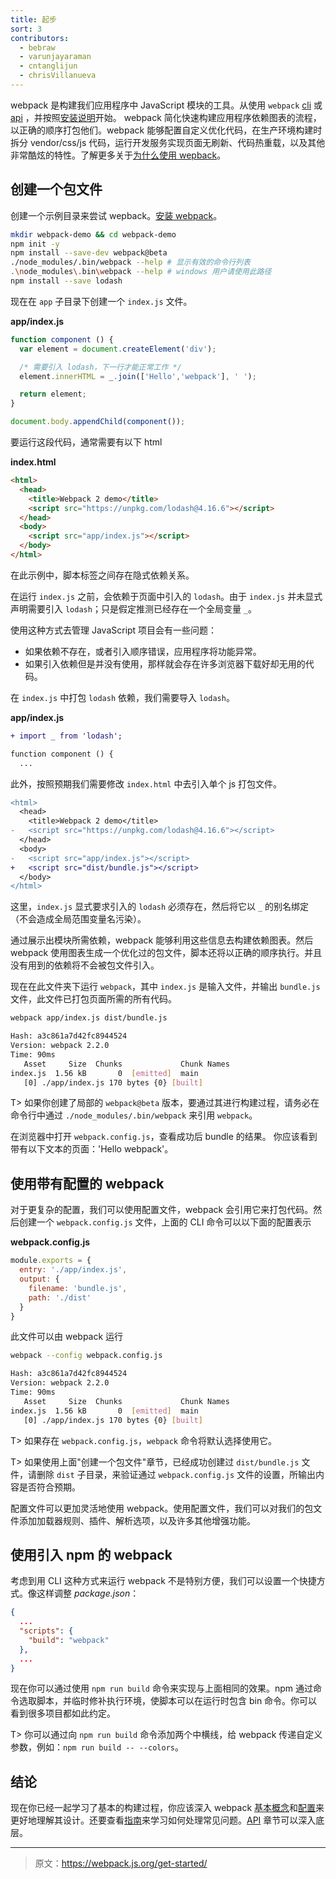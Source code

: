 ```yaml
---
title: 起步
sort: 3
contributors:
  - bebraw
  - varunjayaraman
  - cntanglijun
  - chrisVillanueva
---
```


webpack 是构建我们应用程序中 JavaScript 模块的工具。从使用 `webpack` [cli](/api/cli) 或 [api](/api/node) ，并按照[安装说明](/get-started/install-webpack)开始。
webpack 简化快速构建应用程序依赖图表的流程，以正确的顺序打包他们。webpack 能够配置自定义优化代码，在生产环境构建时拆分 vendor/css/js 代码，运行开发服务实现页面无刷新、代码热重载，以及其他非常酷炫的特性。了解更多关于[为什么使用 wepback](/get-started/why-webpack)。

## 创建一个包文件

创建一个示例目录来尝试 wepback。[安装 webpack](/get-started/install-webpack)。

```bash
mkdir webpack-demo && cd webpack-demo
npm init -y
npm install --save-dev webpack@beta
./node_modules/.bin/webpack --help # 显示有效的命令行列表
.\node_modules\.bin\webpack --help # windows 用户请使用此路径
npm install --save lodash
```

现在在 `app` 子目录下创建一个 `index.js` 文件。

__app/index.js__

```javascript
function component () {
  var element = document.createElement('div');

  /* 需要引入 lodash，下一行才能正常工作 */
  element.innerHTML = _.join(['Hello','webpack'], ' ');

  return element;
}

document.body.appendChild(component());
```

要运行这段代码，通常需要有以下 html

__index.html__

```html
<html>
  <head>
    <title>Webpack 2 demo</title>
    <script src="https://unpkg.com/lodash@4.16.6"></script>
  </head>
  <body>
    <script src="app/index.js"></script>
  </body>
</html>
```

在此示例中，脚本标签之间存在隐式依赖关系。

在运行 `index.js` 之前，会依赖于页面中引入的 `lodash`。由于 `index.js` 并未显式声明需要引入 `lodash`；只是假定推测已经存在一个全局变量 `_`。

使用这种方式去管理 JavaScript 项目会有一些问题：
  - 如果依赖不存在，或者引入顺序错误，应用程序将功能异常。
  - 如果引入依赖但是并没有使用，那样就会存在许多浏览器下载好却无用的代码。

在 `index.js` 中打包 `lodash` 依赖，我们需要导入 `lodash`。

__app/index.js__

```diff
+ import _ from 'lodash';

function component () {
  ...
```

此外，按照预期我们需要修改 `index.html` 中去引入单个 js 打包文件。

```diff
<html>
  <head>
    <title>Webpack 2 demo</title>
-   <script src="https://unpkg.com/lodash@4.16.6"></script>
  </head>
  <body>
-   <script src="app/index.js"></script>
+   <script src="dist/bundle.js"></script>
  </body>
</html>
```

这里，`index.js` 显式要求引入的 `lodash` 必须存在，然后将它以 `_` 的别名绑定（不会造成全局范围变量名污染）。

通过展示出模块所需依赖，webpack 能够利用这些信息去构建依赖图表。然后 webpack 使用图表生成一个优化过的包文件，脚本还将以正确的顺序执行。并且没有用到的依赖将不会被包文件引入。

现在在此文件夹下运行 `webpack`，其中 `index.js` 是输入文件，并输出 `bundle.js` 文件，此文件已打包页面所需的所有代码。

```bash
webpack app/index.js dist/bundle.js

Hash: a3c861a7d42fc8944524
Version: webpack 2.2.0
Time: 90ms
   Asset     Size  Chunks             Chunk Names
index.js  1.56 kB       0  [emitted]  main
   [0] ./app/index.js 170 bytes {0} [built]

```

T> 如果你创建了局部的 `webpack@beta` 版本，要通过其进行构建过程，请务必在命令行中通过 `./node_modules/.bin/webpack` 来引用 `webpack`。

在浏览器中打开 `webpack.config.js`，查看成功后 bundle 的结果。
你应该看到带有以下文本的页面：'Hello webpack'。

## 使用带有配置的 webpack

对于更复杂的配置，我们可以使用配置文件，webpack 会引用它来打包代码。然后创建一个 `webpack.config.js` 文件，上面的 CLI 命令可以以下面的配置表示

__webpack.config.js__
```javascript
module.exports = {
  entry: './app/index.js',
  output: {
    filename: 'bundle.js',
    path: './dist'
  }
}
```

此文件可以由 webpack 运行

```bash
webpack --config webpack.config.js

Hash: a3c861a7d42fc8944524
Version: webpack 2.2.0
Time: 90ms
   Asset     Size  Chunks             Chunk Names
index.js  1.56 kB       0  [emitted]  main
   [0] ./app/index.js 170 bytes {0} [built]

```

T> 如果存在 `webpack.config.js`，`webpack` 命令将默认选择使用它。

T> 如果使用上面"创建一个包文件"章节，已经成功创建过 `dist/bundle.js` 文件，请删除 `dist` 子目录，来验证通过 `webpack.config.js` 文件的设置，所输出内容是否符合预期。

配置文件可以更加灵活地使用 webpack。使用配置文件，我们可以对我们的包文件添加加载器规则、插件、解析选项，以及许多其他增强功能。

## 使用引入 npm 的 webpack

考虑到用 CLI 这种方式来运行 webpack 不是特别方便，我们可以设置一个快捷方式。像这样调整 *package.json*：

```json
{
  ...
  "scripts": {
    "build": "webpack"
  },
  ...
}
```

现在你可以通过使用 `npm run build` 命令来实现与上面相同的效果。npm 通过命令选取脚本，并临时修补执行环境，使脚本可以在运行时包含 bin 命令。你可以看到很多项目都如此约定。

T> 你可以通过向 `npm run build` 命令添加两个中横线，给 webpack 传递自定义参数，例如：`npm run build -- --colors`。

## 结论

现在你已经一起学习了基本的构建过程，你应该深入 webpack [基本概念](/concepts)和[配置](/configuration)来更好地理解其设计。还要查看[指南](/guides)来学习如何处理常见问题。[API](/api) 章节可以深入底层。

***

> 原文：https://webpack.js.org/get-started/